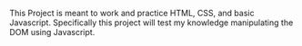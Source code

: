 This Project is meant to work and practice HTML, CSS, and basic Javascript.
Specifically this project will test my knowledge manipulating the DOM using Javascript.
